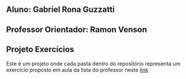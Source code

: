 ## Aluno: Gabriel Rona Guzzatti

## Professor Orientador: Ramon Venson

## Projeto Exercícios
Este é um projeto onde cada pasta dentro do repositório representa um exercício proposto em aula da lista do professor neste [link](https://gitlab.com/professor-rvenson/backend-2024-2/-/tree/master/avaliacoes?ref_type=heads)

